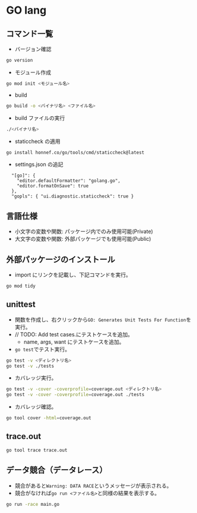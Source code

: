 # GO lang

## コマンド一覧

- バージョン確認

```bash
go version
```

- モジュール作成

```bash
go mod init <モジュール名>
```

- build

```bash
go build -o <バイナリ名> <ファイル名>
```

- build ファイルの実行

```bash
./<バイナリ名>
```

- staticcheck の適用

```bash
go install honnef.co/go/tools/cmd/staticcheck@latest
```

- settings.json の追記

```json: settings.json
  "[go]": {
    "editor.defaultFormatter": "golang.go",
    "editor.formatOnSave": true
  },
  "gopls": { "ui.diagnostic.staticcheck": true }
```

## 言語仕様

- 小文字の変数や関数: パッケージ内でのみ使用可能(Private)
- 大文字の変数や関数: 外部パッケージでも使用可能(Public)

## 外部パッケージのインストール

- import にリンクを記載し、下記コマンドを実行。

```bash
go mod tidy
```

## unittest

- 関数を作成し、右クリックから`GO: Generates Unit Tests For Function`を実行。
- // TODO: Add test cases.にテストケースを追加。
  - name, args, want にテストケースを追加。
- `go test`でテスト実行。

```bash
go test -v <ディレクトリ名>
go test -v ./tests
```

- カバレッジ実行。

```bash
go test -v -cover -coverprofile=coverage.out <ディレクトリ名>
go test -v -cover -coverprofile=coverage.out ./tests
```

- カバレッジ確認。

```bash
go tool cover -html=coverage.out
```

## trace.out

```bash
go tool trace trace.out
```

## データ競合（データレース）

- 競合があると`Warning: DATA RACE`というメッセージが表示される。
- 競合がなければ`go run <ファイル名>`と同様の結果を表示する。

```bash
go run -race main.go
```
